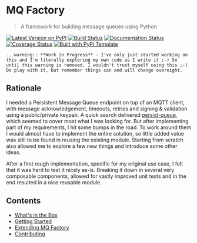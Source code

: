 # MQ Factory

> A framework for building message queues using Python

[![Latest Version on PyPI](https://img.shields.io/pypi/v/mqfactory.svg)](https://pypi.python.org/pypi/mqfactory/)
[![Build Status](https://secure.travis-ci.org/christophevg/py-mqfactory.svg?branch=master)](http://travis-ci.org/christophevg/py-mqfactory)
[![Documentation Status](https://readthedocs.org/projects/mqfactory/badge/?version=latest)](https://mqfactory.readthedocs.io/en/latest/?badge=latest)
[![Coverage Status](https://coveralls.io/repos/github/christophevg/py-mqfactory/badge.svg?branch=master)](https://coveralls.io/github/christophevg/py-mqfactory?branch=master)
[![Built with PyPi Template](https://img.shields.io/badge/PyPi_Template-v0.0.5-blue.svg)](https://github.com/christophevg/pypi-template)

```eval_rst
.. warning:: **Work in Progress** - I've only just started working on this and I'm literally exploring my own code as I write it ;-) So until this warning is removed, I wouldn't trust myself using this ;-) Do play with it, but remember things can and will change overnight.
```

## Rationale

I needed a Persistent Message Queue endpoint on top of an MQTT client, with message acknowledgement, timeouts, retries and signing & validation using a public/private keypair. A quick search delivered [persist-queue](https://github.com/peter-wangxu/persist-queue), which seemed to cover most what I was looking for. But after implementing part of my requirements, I hit some bumps in the road. To work around them I would almost have to implement the entire solution, so little added value was still to be found in reusing the existing module. Starting from scratch also allowed me to explore a few new things and introduce some other ideas.

After a first rough implementation, specific for my original use case, I felt that it was hard to test it nicely as-is. Breaking it down in several very composable components, allowed for vastly improved unit tests and in the end resulted in a nice reusable module.

## Contents

* [What's in the Box](whats-in-the-box.md)
* [Getting Started](getting-started.md)
* [Extending MQ Factory](extending.md)
* [Contributing](contributing.md)

